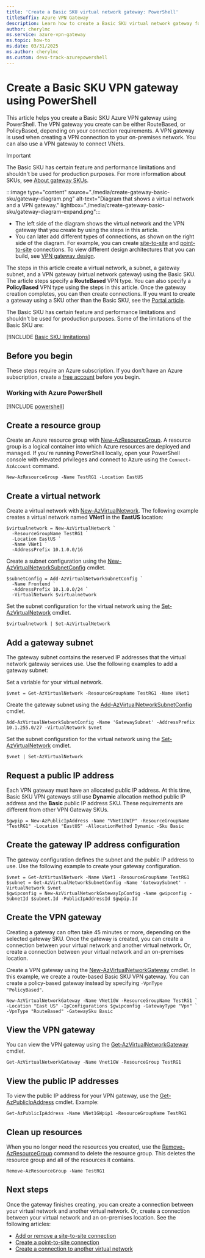 ```yaml
---
title: 'Create a Basic SKU virtual network gateway: PowerShell'
titleSuffix: Azure VPN Gateway
description: Learn how to create a Basic SKU virtual network gateway for a VPN connection to your on-premises network, or to connect virtual networks. Use these instructions to create either a policy-based, or route-based VPN gateway.
author: cherylmc
ms.service: azure-vpn-gateway
ms.topic: how-to
ms.date: 03/31/2025
ms.author: cherylmc 
ms.custom: devx-track-azurepowershell
---
```


# Create a Basic SKU VPN gateway using PowerShell

This article helps you create a Basic SKU Azure VPN gateway using PowerShell. The VPN gateway you create can be either RouteBased, or PolicyBased, depending on your connection requirements. A VPN gateway is used when creating a VPN connection to your on-premises network. You can also use a VPN gateway to connect VNets.

> [!IMPORTANT]
> The Basic SKU has certain feature and performance limitations and shouldn't be used for production purposes. For more information about SKUs, see [About gateway SKUs](about-gateway-skus.md).

:::image type="content" source="./media/create-gateway-basic-sku/gateway-diagram.png" alt-text="Diagram that shows a virtual network and a VPN gateway." lightbox="./media/create-gateway-basic-sku/gateway-diagram-expand.png":::

* The left side of the diagram shows the virtual network and the VPN gateway that you create by using the steps in this article.
* You can later add different types of connections, as shown on the right side of the diagram. For example, you can create [site-to-site](tutorial-site-to-site-portal.md) and [point-to-site](point-to-site-about.md) connections. To view different design architectures that you can build, see [VPN gateway design](design.md).

The steps in this article create a virtual network, a subnet, a gateway subnet, and a VPN gateway (virtual network gateway) using the Basic SKU. The article steps specify a **RouteBased** VPN type. You can also specify a **PolicyBased** VPN type using the steps in this article. Once the gateway creation completes, you can then create connections. If you want to create a gateway using a SKU other than the Basic SKU, see the [Portal article](tutorial-create-gateway-portal.md).

The Basic SKU has certain feature and performance limitations and shouldn't be used for production purposes. Some of the limitations of the Basic SKU are:

[!INCLUDE [Basic SKU limitations](../../includes/vpn-gateway-basic-sku-limitations.md)]

## Before you begin

These steps require an Azure subscription. If you don't have an Azure subscription, create a [free account](https://azure.microsoft.com/free/?WT.mc_id=A261C142F) before you begin.

### Working with Azure PowerShell

[!INCLUDE [powershell](../../includes/vpn-gateway-cloud-shell-powershell-about.md)]

## Create a resource group

Create an Azure resource group with [New-AzResourceGroup](/powershell/module/az.resources/new-azresourcegroup). A resource group is a logical container into which Azure resources are deployed and managed. If you're running PowerShell locally, open your PowerShell console with elevated privileges and connect to Azure using the `Connect-AzAccount` command.

```azurepowershell-interactive
New-AzResourceGroup -Name TestRG1 -Location EastUS
```

## <a name="vnet"></a>Create a virtual network

Create a virtual network with [New-AzVirtualNetwork](/powershell/module/az.network/new-azvirtualnetwork). The following example creates a virtual network named **VNet1** in the **EastUS** location:

```azurepowershell-interactive
$virtualnetwork = New-AzVirtualNetwork `
  -ResourceGroupName TestRG1 `
  -Location EastUS `
  -Name VNet1 `
  -AddressPrefix 10.1.0.0/16
```

Create a subnet configuration using the [New-AzVirtualNetworkSubnetConfig](/powershell/module/az.network/new-azvirtualnetworksubnetconfig) cmdlet.

```azurepowershell-interactive
$subnetConfig = Add-AzVirtualNetworkSubnetConfig `
  -Name Frontend `
  -AddressPrefix 10.1.0.0/24 `
  -VirtualNetwork $virtualnetwork
```

Set the subnet configuration for the virtual network using the [Set-AzVirtualNetwork](/powershell/module/az.network/Set-azVirtualNetwork) cmdlet.

```azurepowershell-interactive
$virtualnetwork | Set-AzVirtualNetwork
```

## <a name="gwsubnet"></a>Add a gateway subnet

The gateway subnet contains the reserved IP addresses that the virtual network gateway services use. Use the following examples to add a gateway subnet:

Set a variable for your virtual network.

```azurepowershell-interactive
$vnet = Get-AzVirtualNetwork -ResourceGroupName TestRG1 -Name VNet1
```

Create the gateway subnet using the [Add-AzVirtualNetworkSubnetConfig](/powershell/module/az.network/Add-azVirtualNetworkSubnetConfig) cmdlet.

```azurepowershell-interactive
Add-AzVirtualNetworkSubnetConfig -Name 'GatewaySubnet' -AddressPrefix 10.1.255.0/27 -VirtualNetwork $vnet
```

Set the subnet configuration for the virtual network using the [Set-AzVirtualNetwork](/powershell/module/az.network/Set-azVirtualNetwork) cmdlet.

```azurepowershell-interactive
$vnet | Set-AzVirtualNetwork
```

## <a name="PublicIP"></a>Request a public IP address

Each VPN gateway must have an allocated public IP address. At this time, Basic SKU VPN gateways still use **Dynamic** allocation method public IP address and the **Basic** public IP address SKU. These requirements are different from other VPN Gateway SKUs.

```azurepowershell-interactive
$gwpip = New-AzPublicIpAddress -Name "VNet1GWIP" -ResourceGroupName "TestRG1" -Location "EastUS" -AllocationMethod Dynamic -Sku Basic
```

## <a name="GatewayIPConfig"></a>Create the gateway IP address configuration

The gateway configuration defines the subnet and the public IP address to use. Use the following example to create your gateway configuration.

```azurepowershell-interactive
$vnet = Get-AzVirtualNetwork -Name VNet1 -ResourceGroupName TestRG1
$subnet = Get-AzVirtualNetworkSubnetConfig -Name 'GatewaySubnet' -VirtualNetwork $vnet
$gwipconfig = New-AzVirtualNetworkGatewayIpConfig -Name gwipconfig -SubnetId $subnet.Id -PublicIpAddressId $gwpip.Id
```

## <a name="CreateGateway"></a>Create the VPN gateway

Creating a gateway can often take 45 minutes or more, depending on the selected gateway SKU. Once the gateway is created, you can create a connection between your virtual network and another virtual network. Or, create a connection between your virtual network and an on-premises location.

Create a VPN gateway using the [New-AzVirtualNetworkGateway](/powershell/module/az.network/New-azVirtualNetworkGateway) cmdlet. In this example, we create a route-based Basic SKU VPN gateway. You can create a policy-based gateway instead by specifying `-VpnType "PolicyBased"`.

```azurepowershell-interactive
New-AzVirtualNetworkGateway -Name VNet1GW -ResourceGroupName TestRG1 `
-Location "East US" -IpConfigurations $gwipconfig -GatewayType "Vpn" `
-VpnType "RouteBased" -GatewaySku Basic
```

## <a name="viewgw"></a>View the VPN gateway

You can view the VPN gateway using the [Get-AzVirtualNetworkGateway](/powershell/module/az.network/Get-azVirtualNetworkGateway) cmdlet.

```azurepowershell-interactive
Get-AzVirtualNetworkGateway -Name Vnet1GW -ResourceGroup TestRG1
```

## <a name="viewgwpip"></a>View the public IP addresses

To view the public IP address for your VPN gateway, use the [Get-AzPublicIpAddress](/powershell/module/az.network/Get-azPublicIpAddress) cmdlet. Example:

```azurepowershell-interactive
Get-AzPublicIpAddress -Name VNet1GWpip1 -ResourceGroupName TestRG1
```

## Clean up resources

When you no longer need the resources you created, use the [Remove-AzResourceGroup](/powershell/module/az.resources/remove-azresourcegroup) command to delete the resource group. This deletes the resource group and all of the resources it contains.

```azurepowershell-interactive
Remove-AzResourceGroup -Name TestRG1
```

## Next steps

Once the gateway finishes creating, you can create a connection between your virtual network and another virtual network. Or, create a connection between your virtual network and an on-premises location. See the following articles:

* [Add or remove a site-to-site connection](add-remove-site-to-site-connections.md)
* [Create a point-to-site connection](vpn-gateway-howto-point-to-site-rm-ps.md)
* [Create a connection to another virtual network](vpn-gateway-vnet-vnet-rm-ps.md)
